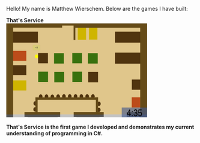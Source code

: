 Hello! My name is Matthew Wierschem.
Below are the games I have built:

<b>That's Service<b/>
<br/>
<img src="ScrnSht_PopUps.jpg" height="250" width="375"/>
<p>
  That's Service is the first game I developed and demonstrates my current understanding of programming in C#.
</p>
